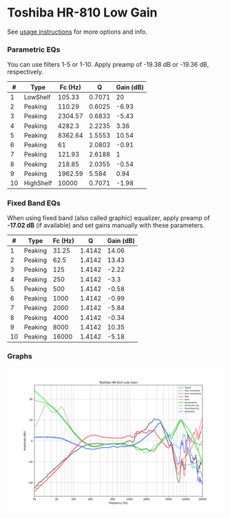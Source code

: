 # Toshiba HR-810 Low Gain
See [usage instructions](https://github.com/jaakkopasanen/AutoEq#usage) for more options and info.

### Parametric EQs
You can use filters 1-5 or 1-10. Apply preamp of -19.38 dB or -19.36 dB, respectively.

|   # | Type      |   Fc (Hz) |      Q |   Gain (dB) |
|-----|-----------|-----------|--------|-------------|
|   1 | LowShelf  |    105.33 | 0.7071 |       20    |
|   2 | Peaking   |    110.29 | 0.6025 |       -6.93 |
|   3 | Peaking   |   2304.57 | 0.6833 |       -5.43 |
|   4 | Peaking   |   4282.3  | 2.2235 |        3.36 |
|   5 | Peaking   |   8362.64 | 1.5553 |       10.54 |
|   6 | Peaking   |     61    | 2.0803 |       -0.91 |
|   7 | Peaking   |    121.93 | 2.6188 |        1    |
|   8 | Peaking   |    218.85 | 2.0355 |       -0.54 |
|   9 | Peaking   |   1962.59 | 5.584  |        0.94 |
|  10 | HighShelf |  10000    | 0.7071 |       -1.98 |

### Fixed Band EQs
When using fixed band (also called graphic) equalizer, apply preamp of **-17.02 dB** (if available) and set gains manually with these parameters.

|   # | Type    |   Fc (Hz) |      Q |   Gain (dB) |
|-----|---------|-----------|--------|-------------|
|   1 | Peaking |     31.25 | 1.4142 |       14.06 |
|   2 | Peaking |     62.5  | 1.4142 |       13.43 |
|   3 | Peaking |    125    | 1.4142 |       -2.22 |
|   4 | Peaking |    250    | 1.4142 |       -3.3  |
|   5 | Peaking |    500    | 1.4142 |       -0.58 |
|   6 | Peaking |   1000    | 1.4142 |       -0.99 |
|   7 | Peaking |   2000    | 1.4142 |       -5.84 |
|   8 | Peaking |   4000    | 1.4142 |       -0.34 |
|   9 | Peaking |   8000    | 1.4142 |       10.35 |
|  10 | Peaking |  16000    | 1.4142 |       -5.18 |

### Graphs
![](./Toshiba%20HR-810%20Low%20Gain.png)
